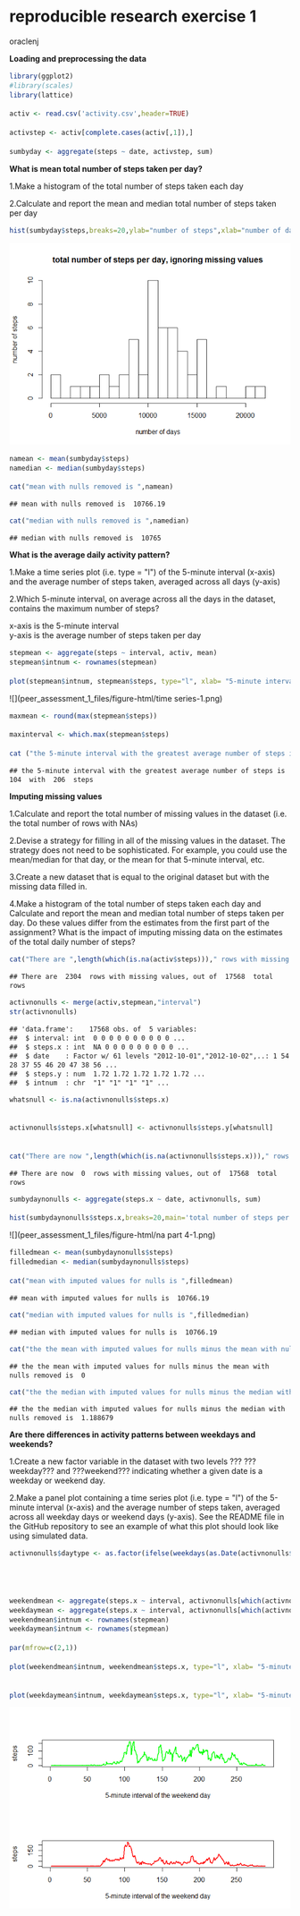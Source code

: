 #  reproducible research exercise 1
oraclenj  

**Loading and preprocessing the data**


```r
library(ggplot2)
#library(scales)
library(lattice)

activ <- read.csv('activity.csv',header=TRUE)

activstep <- activ[complete.cases(activ[,1]),]

sumbyday <- aggregate(steps ~ date, activstep, sum)
```

**What is mean total number of steps taken per day?**

1.Make a histogram of the total number of steps taken each day


2.Calculate and report the mean and median total number of steps taken per day


```r
hist(sumbyday$steps,breaks=20,ylab="number of steps",xlab="number of days",main="total number of steps per day, ignoring missing values")
```

![](peer_assessment_1_files/figure-html/steps-1.png) 

```r
namean <- mean(sumbyday$steps)
namedian <- median(sumbyday$steps)

cat("mean with nulls removed is ",namean)
```

```
## mean with nulls removed is  10766.19
```

```r
cat("median with nulls removed is ",namedian)
```

```
## median with nulls removed is  10765
```

**What is the average daily activity pattern?**

1.Make a time series plot (i.e. type = "l") of the 5-minute interval (x-axis) and the average number of steps taken, averaged across all days (y-axis)


2.Which 5-minute interval, on average across all the days in the dataset, contains the maximum number of steps?


x-axis is the 5-minute interval  
y-axis is the average number of steps taken per day  


```r
stepmean <- aggregate(steps ~ interval, activ, mean)
stepmean$intnum <- rownames(stepmean)

plot(stepmean$intnum, stepmean$steps, type="l", xlab= "5-minute interval of the day", ylab= "steps", col="green" , lwd=2)
```

![](peer_assessment_1_files/figure-html/time series-1.png) 

```r
maxmean <- round(max(stepmean$steps))

maxinterval <- which.max(stepmean$steps)

cat ("the 5-minute interval with the greatest average number of steps is ", maxinterval, " with ",maxmean," steps")
```

```
## the 5-minute interval with the greatest average number of steps is  104  with  206  steps
```

**Imputing missing values**



1.Calculate and report the total number of missing values in the dataset (i.e. the total number of rows with NAs)


2.Devise a strategy for filling in all of the missing values in the dataset. The strategy does not need to be sophisticated. For example, you could use the mean/median for that day, or the mean for that 5-minute interval, etc.


3.Create a new dataset that is equal to the original dataset but with the missing data filled in.


4.Make a histogram of the total number of steps taken each day and Calculate and report the mean and median total number of steps taken per day. Do these values differ from the estimates from the first part of the assignment? What is the impact of imputing missing data on the estimates of the total daily number of steps?



```r
cat("There are ",length(which(is.na(activ$steps)))," rows with missing values, out of ",nrow(activ)," total rows")
```

```
## There are  2304  rows with missing values, out of  17568  total rows
```

```r
activnonulls <- merge(activ,stepmean,"interval")
str(activnonulls)
```

```
## 'data.frame':	17568 obs. of  5 variables:
##  $ interval: int  0 0 0 0 0 0 0 0 0 0 ...
##  $ steps.x : int  NA 0 0 0 0 0 0 0 0 0 ...
##  $ date    : Factor w/ 61 levels "2012-10-01","2012-10-02",..: 1 54 28 37 55 46 20 47 38 56 ...
##  $ steps.y : num  1.72 1.72 1.72 1.72 1.72 ...
##  $ intnum  : chr  "1" "1" "1" "1" ...
```

```r
whatsnull <- is.na(activnonulls$steps.x)


activnonulls$steps.x[whatsnull] <- activnonulls$steps.y[whatsnull]


cat("There are now ",length(which(is.na(activnonulls$steps.x)))," rows with missing values, out of ",nrow(activnonulls)," total rows")
```

```
## There are now  0  rows with missing values, out of  17568  total rows
```


```r
sumbydaynonulls <- aggregate(steps.x ~ date, activnonulls, sum)

hist(sumbydaynonulls$steps.x,breaks=20,main='total number of steps per day with missing values filled in',ylab="number of steps",xlab="number of days")
```

![](peer_assessment_1_files/figure-html/na part 4-1.png) 

```r
filledmean <- mean(sumbydaynonulls$steps)
filledmedian <- median(sumbydaynonulls$steps)

cat("mean with imputed values for nulls is ",filledmean)
```

```
## mean with imputed values for nulls is  10766.19
```

```r
cat("median with imputed values for nulls is ",filledmedian)
```

```
## median with imputed values for nulls is  10766.19
```

```r
cat("the the mean with imputed values for nulls minus the mean with nulls removed is ",filledmean - namean)
```

```
## the the mean with imputed values for nulls minus the mean with nulls removed is  0
```

```r
cat("the the median with imputed values for nulls minus the median with nulls removed is ",filledmedian - namedian)
```

```
## the the median with imputed values for nulls minus the median with nulls removed is  1.188679
```

**Are there differences in activity patterns between weekdays and weekends?**

1.Create a new factor variable in the dataset with two levels ??? ???weekday??? and ???weekend??? indicating whether a given date is a weekday or weekend day.

2.Make a panel plot containing a time series plot (i.e. type = "l") of the 5-minute interval (x-axis) and the average number of steps taken, averaged across all weekday days or weekend days (y-axis). See the README file in the GitHub repository to see an example of what this plot should look like using simulated data.


```r
activnonulls$daytype <- as.factor(ifelse(weekdays(as.Date(activnonulls$date)) %in% c('Sunday','Saturday'),'weekend','weekday' ))




weekendmean <- aggregate(steps.x ~ interval, activnonulls[which(activnonulls$daytype == "weekend"),], mean)
weekdaymean <- aggregate(steps.x ~ interval, activnonulls[which(activnonulls$daytype == "weekday"),], mean)
weekendmean$intnum <- rownames(stepmean)
weekdaymean$intnum <- rownames(stepmean)

par(mfrow=c(2,1))

plot(weekendmean$intnum, weekendmean$steps.x, type="l", xlab= "5-minute interval of the weekend day", ylab= "steps", col="green" , lwd=2)


plot(weekdaymean$intnum, weekdaymean$steps.x, type="l", xlab= "5-minute interval of the weekend day", ylab= "steps", col="red" , lwd=2)
```

![](peer_assessment_1_files/figure-html/weekdays-1.png) 
